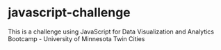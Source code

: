 # javascript-challenge
This is a challenge using JavaScript for Data Visualization and Analytics Bootcamp - University of Minnesota Twin Cities
